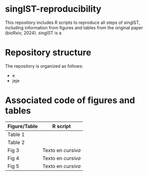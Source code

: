 # singIST-reproducibility
This repository includes R scripts to reproduce all steps of singIST, including information from figures and tables from the original paper (bioRxiv, 2024). singIST is a

# Repository structure
The repository is organized as follows:
- e
- jeje

# Associated code of figures and tables 
| Figure/Table      | R script                       |
| ------------ | --------------------------------- |
| Table 1 |  |
| Table 2  |               |
| Fig 3    | Texto en *cursiva*                |
| Fig 4    | Texto en *cursiva*                |
| Fig 5    | Texto en *cursiva*                |

